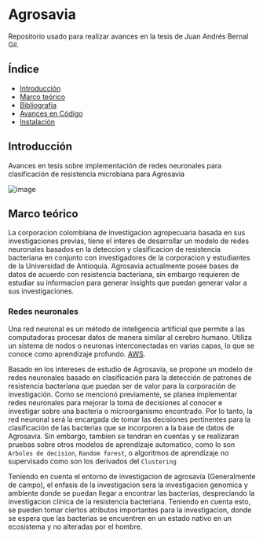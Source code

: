 # Agrosavia

Repositorio usado para realizar avances en la tesis de Juan Andrés Bernal Gil.

## Índice

- [Introducción](#introducción)
- [Marco teórico](#marco-teórico)
- [Bibliografía](https://github.com/JuanBernal13/Agrosavia/tree/main/Bibliografia)
- [Avances en Código](#avances-en-código)
- [Instalación](#instalación)

## Introducción

Avances en tesis sobre implementación de redes neuronales para clasificación de resistencia microbiana para Agrosavia

![image](https://github.com/user-attachments/assets/9f40d239-d9c3-42ef-86bd-70d115d0753b)

## Marco teórico

La corporacion colombiana de investigacion agropecuaria basada en sus investigaciones previas, tiene el interes de desarrollar un modelo de redes neuronales basados en la deteccion y clasificacion de resistencia bacteriana en conjunto con investigadores de la corporacion y estudiantes de la Universidad de Antioquia. Agrosavia actualmente posee bases de datos de acuerdo con resistencia bacteriana, sin embargo requieren de estudiar su informacion para generar insights que puedan generar valor a sus investigaciones.

### Redes neuronales

Una red neuronal es un método de inteligencia artificial que permite a las computadoras procesar datos de manera similar al cerebro humano. Utiliza un sistema de nodos o neuronas interconectadas en varias capas, lo que se conoce como aprendizaje profundo. [AWS](https://aws.amazon.com/es/what-is/neural-network/#:~:text=Una%20red%20neuronal%20es%20un,lo%20hace%20el%20cerebro%20humano.). 

Basado en los intereses de estudio de Agrosavia, se propone un modelo de redes neuronales basado en clasificación para la detección de patrones de resistencia bacteriana que puedan ser de valor para la corporación de investigación. Como se mencionó previamente, se planea implementar redes neuronales para mejorar la toma de decisiones al conocer e investigar sobre una bacteria o microorganismo encontrado. Por lo tanto, la red neuronal será la encargada de tomar las decisiones pertinentes para la clasificación de las bacterias que se incorporen a la base de datos de Agrosavia. Sin embargo, tambien se tendran en cuentas y se realizaran pruebas sobre otros modelos de aprendizaje automatico, como lo son `Arboles de decision`,  `Random forest`, o algoritmos de aprendizaje no supervisado como son los derivados del `Clustering` 

Teniendo en cuenta el entorno de investigacion de agrosavia (Generalmente de campo), el enfasis de la investigacion sera la investigacion genomica y ambiente donde se puedan llegar a encontrar las bacterias, despreciando la investigacion clinica de la resistencia bacteriana. Teniendo en cuenta esto, se pueden tomar ciertos atributos importantes para la investigacion, donde se espera que las bacterias se encuentren en un estado nativo en un ecosistema y no alteradas por el hombre.

